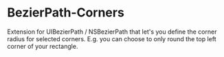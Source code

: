 # BezierPath-Corners
Extension for UIBezierPath / NSBezierPath that let's you define the corner radius for selected corners. E.g. you can choose to only round the top left corner of your rectangle.
